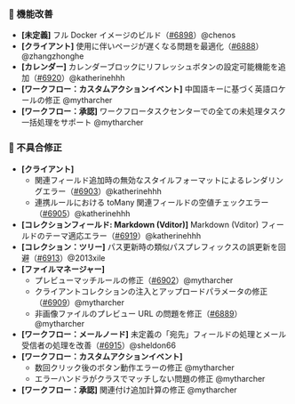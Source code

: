 ### 🚀 機能改善

* **[未定義]** フル Docker イメージのビルド（[#6898](https://github.com/nocobase/nocobase/pull/6898)）@chenos
* **[クライアント]** 使用に伴いページが遅くなる問題を最適化（[#6888](https://github.com/nocobase/nocobase/pull/6888)）@zhangzhonghe
* **[カレンダー]** カレンダーブロックにリフレッシュボタンの設定可能機能を追加（[#6920](https://github.com/nocobase/nocobase/pull/6920)）@katherinehhh
* **[ワークフロー：カスタムアクションイベント]** 中国語キーに基づく英語ロケールの修正 @mytharcher
* **[ワークフロー：承認]** ワークフロータスクセンターでの全ての未処理タスク一括処理をサポート @mytharcher

### 🐛 不具合修正

* **[クライアント]**
  * 関連フィールド追加時の無効なスタイルフォーマットによるレンダリングエラー（[#6903](https://github.com/nocobase/nocobase/pull/6903)）@katherinehhh
  * 連携ルールにおける toMany 関連フィールドの空値チェックエラー（[#6905](https://github.com/nocobase/nocobase/pull/6905)）@katherinehhh
* **[コレクションフィールド: Markdown (Vditor)]** Markdown (Vditor) フィールドのテーマ適応エラー（[#6919](https://github.com/nocobase/nocobase/pull/6919)）@katherinehhh
* **[コレクション：ツリー]** パス更新時の類似パスプレフィックスの誤更新を回避（[#6913](https://github.com/nocobase/nocobase/pull/6913)）@2013xile
* **[ファイルマネージャー]**
  * プレビューマッチルールの修正（[#6902](https://github.com/nocobase/nocobase/pull/6902)）@mytharcher
  * クライアントコレクションの注入とアップロードパラメータの修正（[#6909](https://github.com/nocobase/nocobase/pull/6909)）@mytharcher
  * 非画像ファイルのプレビュー URL の問題を修正（[#6889](https://github.com/nocobase/nocobase/pull/6889)）@mytharcher
* **[ワークフロー：メールノード]** 未定義の「宛先」フィールドの処理とメール受信者の処理を改善（[#6915](https://github.com/nocobase/nocobase/pull/6915)）@sheldon66
* **[ワークフロー：カスタムアクションイベント]**
  * 数回クリック後のボタン動作エラーの修正 @mytharcher
  * エラーハンドラがクラスでマッチしない問題の修正 @mytharcher
* **[ワークフロー：承認]** 関連付け追加計算の修正 @mytharcher
